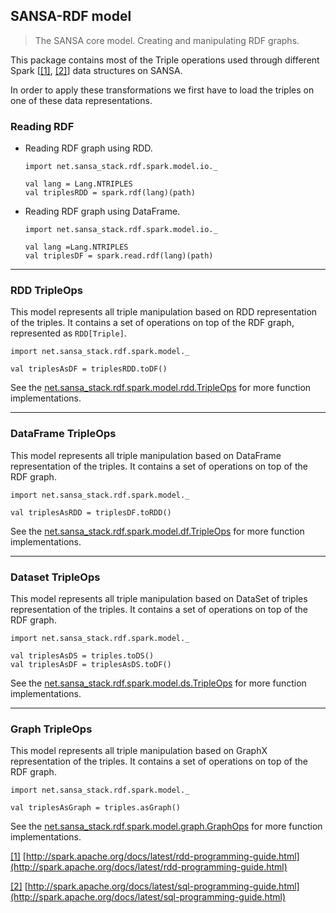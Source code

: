 ## SANSA-RDF model
> The SANSA core model. Creating and manipulating RDF graphs.

This package contains most of the Triple operations used through different Spark [[[1]](#ftnt_ref1), [[2]]((#ftnt_ref2))] data structures on SANSA. 

In order to apply these transformations we first have to load the triples on one of these data representations.

### Reading RDF
- Reading RDF graph using RDD.
    ```
    import net.sansa_stack.rdf.spark.model.io._ 

    val lang = Lang.NTRIPLES 
    val triplesRDD = spark.rdf(lang)(path)
    ```
- Reading RDF graph using DataFrame.
    ```
    import net.sansa_stack.rdf.spark.model.io._ 

    val lang =Lang.NTRIPLES 
    val triplesDF = spark.read.rdf(lang)(path)
    ```

***
### RDD TripleOps
This model represents all triple manipulation based on RDD representation of the triples. It contains a set of operations on top of the RDF graph, represented as `RDD[Triple]`.
```
import net.sansa_stack.rdf.spark.model._ 

val triplesAsDF = triplesRDD.toDF()
```
See the [net.sansa_stack.rdf.spark.model.rdd.TripleOps](rdd/RddOfTripleOps.scala) for more function implementations.

***
### DataFrame TripleOps
This model represents all triple manipulation based on DataFrame representation of the triples. It contains a set of operations on top of the RDF graph.
```
import net.sansa_stack.rdf.spark.model._ 

val triplesAsRDD = triplesDF.toRDD()
```
See the [net.sansa_stack.rdf.spark.model.df.TripleOps](df/TripleOps.scala) for more function implementations.

***
### Dataset TripleOps
This model represents all triple manipulation based on DataSet of triples representation of the triples. It contains a set of operations on top of the RDF graph.
```
import net.sansa_stack.rdf.spark.model._ 

val triplesAsDS = triples.toDS()
val triplesAsDF = triplesAsDS.toDF()
```
See the [net.sansa_stack.rdf.spark.model.ds.TripleOps](ds/TripleOps.scala) for more function implementations.


***
### Graph TripleOps
This model represents all triple manipulation based on GraphX representation of the triples. It contains a set of operations on top of the RDF graph.
```
import net.sansa_stack.rdf.spark.model._ 

val triplesAsGraph = triples.asGraph()
```
See the [net.sansa_stack.rdf.spark.model.graph.GraphOps](graph/GraphOps.scala) for more function implementations.



[[1]](#ftnt_ref1)  [http://spark.apache.org/docs/latest/rdd-programming-guide.html](http://spark.apache.org/docs/latest/rdd-programming-guide.html)

[[2]](#ftnt_ref2)  [http://spark.apache.org/docs/latest/sql-programming-guide.html](http://spark.apache.org/docs/latest/sql-programming-guide.html)
